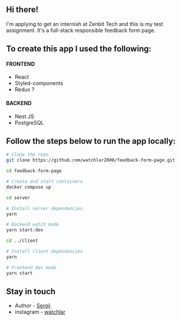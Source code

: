 ## Hi there!

<p>I'm applying to get an internish at Zenbit Tech and this is my test assignment. It's a full-stack responsible feedback form page.</p>

## To create this app I used the following:

#### FRONTEND

- React
- Styled-components
- Redux ?

#### BACKEND

- Nest JS
- PostgreSQL

## Follow the steps below to run the app locally:

```bash
# Clone the repo
git clone https://github.com/watchlar2000/feedback-form-page.git
```

```bash
cd feedback-form-page
```

```bash
# Create and start containers
docker compose up
```

```bash
cd server
```

```bash
# Install server dependencies
yarn
```

```bash
# Backend watch mode
yarn start:dev
```

```bash
cd ../client
```

```bash
# Install client dependencies
yarn
```

```bash
# Frontend dev mode
yarn start
```

## Stay in touch

- Author - [Sergii](https://www.linkedin.com/in/sergii-koch/)
- instagram - [watchlar](https://www.instagram.com/watchlar2000/)
